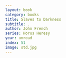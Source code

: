 ```yaml
---
layout: book
category: books
title: Slaves to Darkness
subtitle: .
author: John French
series: Horus Heresy
year: unread
index: 51
image: std.jpg
---
```

